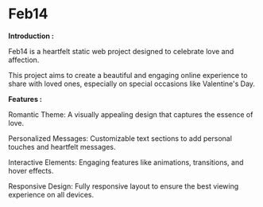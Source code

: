 # Feb14
**Introduction :**

Feb14 is a heartfelt static web project designed to celebrate love and affection. 

This project aims to create a beautiful and engaging online experience to share with loved ones, especially on special occasions like Valentine's Day.

**Features :**

Romantic Theme: A visually appealing design that captures the essence of love.

Personalized Messages: Customizable text sections to add personal touches and heartfelt messages.

Interactive Elements: Engaging features like animations, transitions, and hover effects.

Responsive Design: Fully responsive layout to ensure the best viewing experience on all devices.
